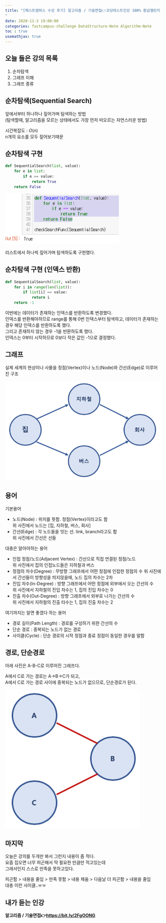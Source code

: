 ```yaml
---
title: "[패스트캠퍼스 수강 후기] 알고리즘 / 기술면접👉코딩테스트인강 100% 환급챌린지 16회차 미션
"
date: 2020-11-3 19:00:00
categories: fastcampus-challenge DataStructure-Note Algorithm-Note
toc : true
usemathjax: true
---
```

## 오늘 들은 강의 목록

1. 순차탐색
2. 그래프 이해
3. 그래프 종류

## 순차탐색(Sequential Search)

앞에서부터 하나하나 짚어가며 탐색하는 방법  
(탐색할때, 알고리즘을 모르는 상태에서도 가장 먼저 떠오르는 자연스러운 방법)  

시간복잡도 : $O(n)$  
n개의 요소를 모두 짚어보기때문

## 순차탐색 구현

```py
def SequentialSearch(list, value):
    for e in list:
        if e == value:
            return True
    return False
```

![결과](/assets/images/fastchallenge/day16/순차탐색결과.PNG)

리스트에서 하나씩 짚어가며 탐색하도록 구현했다.

## 순차탐색 구현 (인덱스 반환)

```py
def SequentialSearch(list, value):
    for i in range(len(list)):
        if list[i] == value:
            return i
    return -1
```

이번에는 데이터가 존재하는 인덱스를 반환하도록 변경했다.  
인덱스를 반환해야하므로 range를 통해 0번 인덱스부터 탐색하고, 데이터가 존재하는 경우 해당 인덱스를 반환하도록 했다.  
그리고 존재하지 않는 경우 -1을 반환하도록 했다.  
인덱스는 0부터 시작하므로 0보다 작은 값인 -1으로 결정했다.

## 그래프

실제 세계의 현상이나 사물을 정점(Vertex)이나 노드(Node)와 간선(Edge)로 이루어진 구조

![그래프](/assets/images/fastchallenge/day16/그래프.PNG)

## 용어

기본용어

+ 노드(Node) : 위치를 뜻함. 정점(Vertex)이라고도 함  
위 사진에서 노드는 [집, 지하철, 버스, 회사]  
+ 간선(Edge) : 각 노드들을 잇는 선. link, branch라고도 함  
위 사진에서 간선은 선들  

대충은 알아야하는 용어

+ 인접 정점/노드(Adjacent Vertex) : 간선으로 직접 연결된 정점/노드  
위 사진에서 집의 인접노드들은 지하철과 버스  
+ 정점의 차수(Degree) : 무방향 그래프에서 어떤 정점에 인접한 정점의 수
위 사진에서 간선들이 방향성을 띄지않을때, 노드 집의 차수는 2차  
+ 진입 차수(In-Degree) : 방향 그래프에서 어떤 정점에 외부에서 오는 간선의 수  
위 사진에서 지하철의 진입 차수는 1, 집의 진입 차수는 0  
+ 진출 차수(Out-Degree) : 방향 그래프에서 외부로 나가는 간선의 수  
위 사진에서 지하철의 진출 타수는 1, 집의 진출 차수는 2  

여기까지는 알면 좋겠다 하는 용어

+ 경로 길이(Path Length) : 경로를 구성하기 위한 간선의 수  
+ 단순 경로 : 중복되는 노드가 없는 경로
+ 사이클(Cycle) : 단순 경로의 시작 정점과 종료 정점이 동일한 경우를 말함

## 경로, 단순경로

아래 사진은 A-B-C로 이루어진 그래프다.

A에서 C로 가는 경로는 A->B->C가 되고,  
A에서 C로 가는 경로 사이에 중복되는 노드가 없으므로, 단순경로가 된다.

![경로](/assets/images/fastchallenge/day16/단순경로.png)

## 마지막

오늘은 강의를 두개만 봐서 그런지 내용이 좀 적다.  
요즘 집오면 너무 피곤해서 딱 필요한 만큼만 적고있는데  
그래서인지 스스로 만족을 못하고있다.

피곤함 > 내용을 줄임 > 만족 못함 > 내용 채움 > 다음날 더 피곤함 > 내용을 줄임  
대충 이런 사이클..ㅠㅠ

## 내가 듣는 인강

**알고리즘 / 기술면접👉https://bit.ly/2FgOONG**
